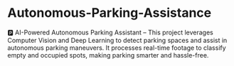 # Autonomous-Parking-Assistance
🅿️ AI-Powered Autonomous Parking Assistant – This project leverages Computer Vision and Deep Learning to detect parking spaces and assist in autonomous parking maneuvers. It processes real-time footage to classify empty and occupied spots, making parking smarter and hassle-free.
